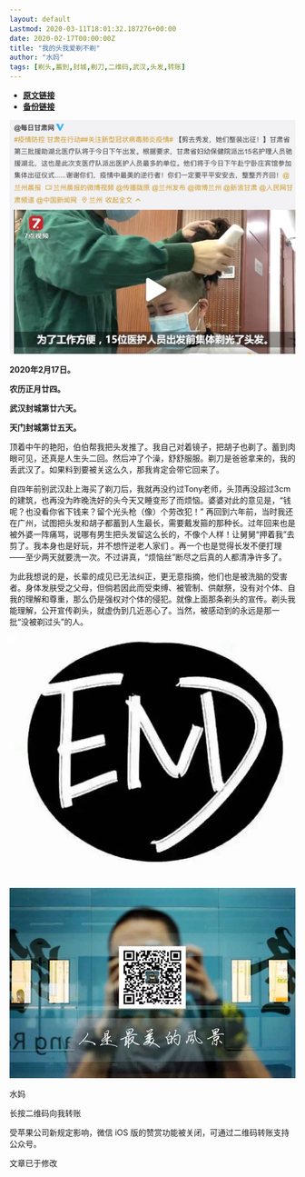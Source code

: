 ```yaml
---
layout: default
Lastmod: 2020-03-11T18:01:32.187276+00:00
date: 2020-02-17T00:00:00Z
title: "我的头我爱剃不剃"
author: "水妈"
tags: [剃头,蓄到,封城,剃刀,二维码,武汉,头发,转账]
---
```


* [**原文链接**](https://mp.weixin.qq.com/s/HeyYRzj7DqoRCL03fkU4dA)
* [**备份链接**](http://archive.ph/AshAB)


![](/images/post/f62ec814b7a2329a740fa817874db4b2.jpg)

  

  

**2020年2月17日。**  

**农历正月廿四。**

**武汉封城第廿六天。**

**天门封城第廿五天。**

  

  

顶着中午的艳阳，伯伯帮我把头发推了。我自己对着镜子，把胡子也剃了。蓄到肉眼可见，还真是人生头二回。然后冲了个澡，舒舒服服。剃刀是爸爸拿来的，我的丢武汉了。如果料到要被关这么久，那我肯定会带它回来了。

自四年前别武汉赴上海买了剃刀后，我就再没约过Tony老师，头顶再没超过3cm的建筑，也再没为昨晚洗好的头今天又睡变形了而烦恼。婆婆对此的意见是，“钱呢？也没看你省下钱来？留个光头枪（像）个劳改犯！” 再回到六年前，当时我还在广州，试图把头发和胡子都蓄到人生最长，需要戴发箍的那种长。过年回来也是被外婆一阵痛骂，说哪有男生把头发留这么长的，不像个人样！让舅舅“押着我”去剪了。我本身也是好玩，并不想忤逆老人家们 。再一个也是觉得长发不便打理——至少两天就要洗一次。不过讲真，“烦恼丝”断尽之后真的人都清净许多了。

为此我想说的是，长辈的成见已无法纠正，更无意指摘，他们也是被洗脑的受害者。身体发肤受之父母，但倘若因此而受束缚、被管制、供献祭，没有对个体、自我的理解和尊重，那么仍是强权对个体的侵犯。就像上面那条剃头的宣传。剃头我能理解，公开宣传剃头，就虚伪到几近恶心了。当然，被感动到的永远是那一批“没被剃过头”的人。

  

  

  

![](/images/post/9daf4590a421c18bd45a6af2f037ad73.jpg)

  

![](/images/post/3c010066f574bffaa86f402a6dbd0d77.jpg)

  

水妈

长按二维码向我转账

受苹果公司新规定影响，微信 iOS 版的赞赏功能被关闭，可通过二维码转账支持公众号。

文章已于修改

